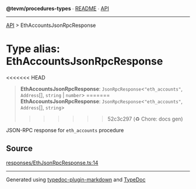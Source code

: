 **@tevm/procedures-types** ∙ [README](../README.md) ∙ [API](../API.md)

***

[API](../API.md) > EthAccountsJsonRpcResponse

# Type alias: EthAccountsJsonRpcResponse

<<<<<<< HEAD
> **EthAccountsJsonRpcResponse**: `JsonRpcResponse`\<`"eth_accounts"`, `Address`[], `string` \| `number`\>
=======
> **EthAccountsJsonRpcResponse**: `JsonRpcResponse`\<`"eth_accounts"`, `Address`[], `string`\>
>>>>>>> 52c3c297 (:recycle: Chore: docs gen)

JSON-RPC response for `eth_accounts` procedure

## Source

[responses/EthJsonRpcResponse.ts:14](https://github.com/evmts/tevm-monorepo/blob/main/packages/procedures-types/src/responses/EthJsonRpcResponse.ts#L14)

***
Generated using [typedoc-plugin-markdown](https://www.npmjs.com/package/typedoc-plugin-markdown) and [TypeDoc](https://typedoc.org/)

